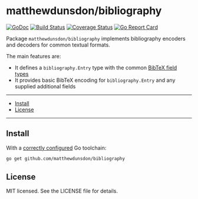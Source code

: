 # matthewdunsdon/bibliography
[![GoDoc](https://godoc.org/github.com/matthewdunsdon/bibliography?status.svg)](https://godoc.org/github.com/matthewdunsdon/bibliography)
[![Build Status](https://travis-ci.org/matthewdunsdon/bibliography.svg?branch=master)](https://travis-ci.org/matthewdunsdon/bibliography)
[![Coverage Status](https://coveralls.io/repos/github/matthewdunsdon/bibliography/badge.svg?branch=master)](https://coveralls.io/github/matthewdunsdon/bibliography?branch=master)
[![Go Report Card](https://goreportcard.com/badge/github.com/matthewdunsdon/bibliography)](https://goreportcard.com/report/github.com/matthewdunsdon/bibliography)

Package `matthewdunsdon/bibliography` implements bibliography encoders and
decoders for common textual formats.

The main features are:

* It defines a `bibliography.Entry` type with the common [BibTeX field types](https://en.wikipedia.org/wiki/BibTeX#Field_types)
* It provides basic BibTeX encoding for `bibliography.Entry` and any supplied additional fields

---

* [Install](#install)
* [License](./LICENSE)

---

## Install

With a [correctly configured](https://golang.org/doc/install#testing) Go toolchain:

```sh
go get github.com/matthewdunsdon/bibliography
```

## License

MIT licensed. See the LICENSE file for details.
